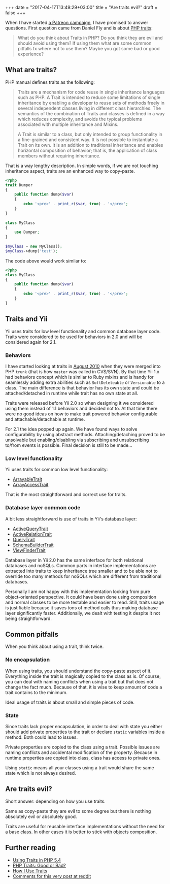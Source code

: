 +++
date = "2017-04-17T13:49:29+03:00"
title = "Are traits evil?"
draft = false
+++

When I have started [a Patreon campaign](https://www.patreon.com/samdark), I have promised to answer questions.
First question came from Daniel Fly and is about [PHP traits](http://php.net/manual/en/language.oop5.traits.php):

> What do you think about Traits in PHP? Do you think they are evil and should avoid using them? If using them what
  are some common pitfalls fx where not to use them? Maybe you got some bad or good experience?

## What are traits?

PHP manual defines traits as the following:

> Traits are a mechanism for code reuse in single inheritance languages such as PHP. A Trait is intended to reduce some
> limitations of single inheritance by enabling a developer to reuse sets of methods freely in several independent
> classes living in different class hierarchies. The semantics of the combination of Traits and classes is defined
> in a way which reduces complexity, and avoids the typical problems associated with multiple inheritance and Mixins.
>  
> A Trait is similar to a class, but only intended to group functionality in a fine-grained and consistent way. It is
> not possible to instantiate a Trait on its own. It is an addition to traditional inheritance and enables horizontal
> composition of behavior; that is, the application of class members without requiring inheritance.

That is a way lengthy description. In simple words, if we are not touching inheritance aspect, traits are an enhanced way
to copy-paste.

```php
<?php
trait Dumper
{
    public function dump($var)
    {
        echo '<pre>' . print_r($var, true) . '</pre>';
    }
}
 
class MyClass
{
    use Dumper;
}
 
$myClass = new MyClass();
$myClass->dump('test');
```

The code above would work similar to:

```php
<?php
class MyClass
{
    public function dump($var)
    {
        echo '<pre>' . print_r($var, true) . '</pre>';
    }
}
```

## Traits and Yii

Yii uses traits for low level functionality and common database layer code. Traits were considered to be used for
behaviors in 2.0 and will be considered again for 2.1.

### Behaviors

I have started looking at traits in [August 2010](http://rmcreative.ru/blog/post/traits-v-trunk-php) when they were merged
into PHP `trunk` (that is how `master` was called in CVS/SVN). By that time Yii 1.x had behaviors concept which is similar
to Ruby mixins and is handy for seamlessly adding extra abilities such as `SoftDeleteable` or `Versionable` to
a class. The main difference is that behavior has its own state and could be attached/detached in runtime while trait
has no own state at all.

Traits were released before Yii 2.0 so when designing it we considered using them instead of 1.1 behaviors and decided
not to. At that time there were no good ideas on how to make trait powered behavior configurable and
attachable/detachable at runtime.

For 2.1 the idea popped up again. We have found ways to solve configurability by using abstract methods.
Attaching/detaching proved to be unsolvable but enabling/disabling via subscribing and unsubscribing to/from events is
possible. Final decision is still to be made...

### Low level functionality

Yii uses traits for common low level functionality:

- [ArrayableTrait](https://github.com/yiisoft/yii2/blob/master/framework/base/ArrayableTrait.php)
- [ArrayAccessTrait](https://github.com/yiisoft/yii2/blob/master/framework/base/ArrayAccessTrait.php)

That is the most straightforward and correct use for traits.

### Database layer common code

A bit less straightforward is use of traits in Yii's database layer:

- [ActiveQueryTrait](https://github.com/yiisoft/yii2/blob/master/framework/db/ActiveQueryTrait.php)
- [ActiveRelationTrait](https://github.com/yiisoft/yii2/blob/master/framework/db/ActiveRelationTrait.php)
- [QueryTrait](https://github.com/yiisoft/yii2/blob/master/framework/db/QueryTrait.php)
- [SchemaBuilderTrait](https://github.com/yiisoft/yii2/blob/master/framework/db/SchemaBuilderTrait.php)
- [ViewFinderTrait](https://github.com/yiisoft/yii2/blob/master/framework/db/ViewFinderTrait.php)

Database layer in Yii 2.0 has the same interface for both relational databases and noSQLs.
Common parts in interface implementations are extracted into traits to keep inheritance tree
smaller and to be able not to override too many methods for noSQLs which are different from traditional databases.

Personally I am not happy with this implementation looking from pure object-oriented perspective.
It could have been done using composition and normal classes to be more testable and easier to read. Still, traits usage
is justifiable because it saves tons of method calls thus making database layer significantly faster. Additionally,
we dealt with testing it despite it not being straightforward.

## Common pitfalls

When you think about using a trait, think twice.

### No encapsulation

When using traits, you should understand the copy-paste aspect of it. Everything inside the trait is magically copied
to the class as is. Of course, you can deal with naming conflicts when using a trait but that does not change the fact
much. Because of that, it is wise to keep amount of code a trait contains to the minimum.

Ideal usage of traits is about small and simple pieces of code.

### State

Since traits lack proper encapsulation, in order to deal with state you either should add private properties to
the trait or declare `static` variables inside a method. Both could lead to issues.

Private properties are copied to the class using a trait. Possible issues are naming conflicts and accidental
modification of the property. Because in runtime properties are copied into class, class has access to private ones.

Using `static` means all your classes using a trait would share the same state which is not always desired.  

## Are traits evil?

Short answer: depending on how you use traits.

Same as copy-paste they are evil to some degree but there is nothing absolutely evil or absolutely good.

Traits are useful for reusable interface implementations without the need for a base class. In other cases it is
better to stick with objects composition.

## Further reading

- [Using Traits in PHP 5.4](https://www.sitepoint.com/using-traits-in-php-5-4/)
- [PHP Traits: Good or Bad?](https://www.sitepoint.com/php-traits-good-or-bad/)
- [How I Use Traits](http://rosstuck.com/how-i-use-traits/)
- [Comments for this very post at reddit](https://www.reddit.com/r/PHP/comments/65uyv3/are_traits_evil/)
